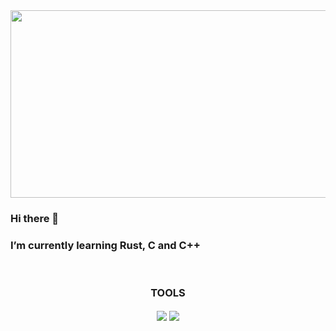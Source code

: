 <div align="center">
  <img src="https://komarev.com/ghpvc/?username=your-github-username&style=flat-square&color=blue" alt=""/>
  <img src="https://media.giphy.com/media/dWesBcTLavkZuG35MI/giphy.gif" width="600" height="300"/>
</div>

### Hi there 👋
### I’m currently learning Rust, C and C++
</br>
<div align="center">
  <h3 align="center">TOOLS</h3>
  <img src=https://user-images.githubusercontent.com/114788642/220455203-84a9b48f-bcf3-4497-bc3e-b2bbcd46baaf.png align="center">
  <img src=https://user-images.githubusercontent.com/114788642/220455906-a23e0df0-1c36-4c6f-83c4-b59c4f2ed2cc.png align="center">
</div>







<!--
**brunoliratm/brunoliratm** is a ✨ _special_ ✨ repository because its `README.md` (this file) appears on your GitHub profile.
[![trophy](https://github-profile-trophy.vercel.app/?username=brunoliratm&theme=onedark)](https://github.com/ryo-ma/github-profile-trophy)
Here are some ideas to get you started:

-->

